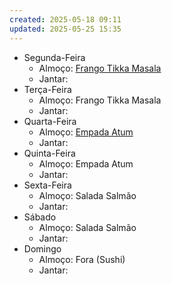 ```yaml
---
created: 2025-05-18 09:11
updated: 2025-05-25 15:35
---
```

- Segunda-Feira
	- Almoço: [Frango Tikka Masala](https://www.instagram.com/reel/DJXc8V_IFDm/)
	- Jantar: 
- Terça-Feira
	- Almoço: Frango Tikka Masala
	- Jantar: 
- Quarta-Feira
	- Almoço: [Empada Atum](https://www.instagram.com/p/DCUjJwNsibU/)
	- Jantar: 
- Quinta-Feira
	- Almoço: Empada Atum
	- Jantar: 
- Sexta-Feira
	- Almoço: Salada Salmão
	- Jantar: 
- Sábado
	- Almoço: Salada Salmão
	- Jantar: 
- Domingo
	- Almoço: Fora (Sushi)
	- Jantar: 